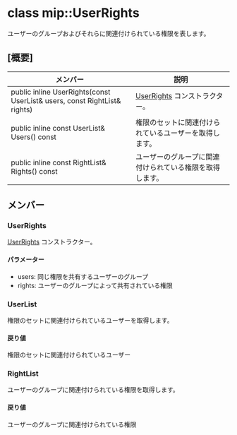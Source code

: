 # <a name="class-mipuserrights"></a>class mip::UserRights 
ユーザーのグループおよびそれらに関連付けられている権限を表します。
  
## <a name="summary"></a>[概要]
 メンバー                        | 説明                                
--------------------------------|---------------------------------------------
public inline UserRights(const UserList& users, const RightList& rights)  |  [UserRights](#classmip_1_1_user_rights) コンストラクター。
public inline const UserList& Users() const  |  権限のセットに関連付けられているユーザーを取得します。
public inline const RightList& Rights() const  |  ユーザーのグループに関連付けられている権限を取得します。
  
## <a name="members"></a>メンバー
  
### <a name="userrights"></a>UserRights
[UserRights](#classmip_1_1_user_rights) コンストラクター。
  
#### <a name="parameters"></a>パラメーター
* users: 同じ権限を共有するユーザーのグループ 
* rights: ユーザーのグループによって共有されている権限
  
### <a name="userlist"></a>UserList
権限のセットに関連付けられているユーザーを取得します。
  
#### <a name="returns"></a>戻り値
権限のセットに関連付けられているユーザー
  
### <a name="rightlist"></a>RightList
ユーザーのグループに関連付けられている権限を取得します。
  
#### <a name="returns"></a>戻り値
ユーザーのグループに関連付けられている権限